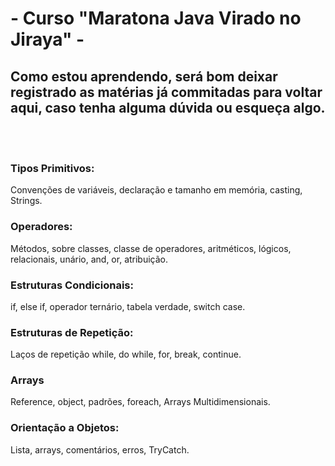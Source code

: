 # - Curso "Maratona Java Virado no Jiraya" -

## Como estou aprendendo, será bom deixar registrado as matérias já commitadas para voltar aqui, caso tenha alguma dúvida ou esqueça algo.

</br></br>

### Tipos Primitivos:
Convenções de variáveis, declaração e tamanho em memória, casting, Strings.

### Operadores:
Métodos, sobre classes, classe de operadores, aritméticos, lógicos, relacionais, unário, and, or, atribuição.

### Estruturas Condicionais:
if, else if, operador ternário, tabela verdade, switch case.

### Estruturas de Repetição:
Laços de repetição while, do while, for, break, continue.

### Arrays
Reference, object, padrões, foreach, Arrays Multidimensionais.

### Orientação a Objetos:
Lista, arrays, comentários, erros, TryCatch.